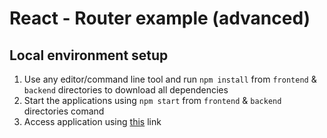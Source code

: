 # React - Router example (advanced)

## Local environment setup
1. Use any editor/command line tool and run `npm install` from `frontend` & `backend` directories to download all dependencies
1. Start the applications using `npm start` from `frontend` & `backend` directories comand
1. Access application using [this](http://localhost:3000/) link

